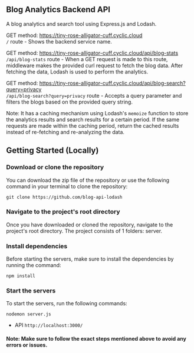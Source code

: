 ## Blog Analytics Backend API

A blog analytics and search tool using Express.js and Lodash.


GET method: https://tiny-rose-alligator-cuff.cyclic.cloud <br>
`/` route - Shows the backend service name. <br>

GET method: https://tiny-rose-alligator-cuff.cyclic.cloud/api/blog-stats <br>
`/api/blog-stats` route - When a GET request is made to this route, middleware makes the provided curl request to fetch the blog data. After fetching the data, Lodash is used to perform the analytics.<br>

GET method: https://tiny-rose-alligator-cuff.cyclic.cloud/api/blog-search?query=privacy<br>
`/api/blog-search?query=privacy` route - Accepts a query parameter and filters the blogs based on the provided query string.

Note: It has a caching mechanism using Lodash's `memoize` function to store the analytics results and search results for a certain period. If the same requests are made within the caching period, return the cached results instead of re-fetching and re-analyzing the data.

## Getting Started (Locally)

<h3>Download or clone the repository</h3>
<p>You can download the zip file of the repository or use the following command in your terminal to clone the repository:</p>
<pre><code class="language-bash">git clone https://github.com/blog-api-lodash</code></pre>
<h3>Navigate to the project's root directory</h3>
<p>Once you have downloaded or cloned the repository, navigate to the project's root directory. The project consists of 1 folders: server.</p>
<h3>Install dependencies</h3>
<p>Before starting the servers, make sure to install the dependencies by running the command:</p>
<pre><code class="language-bash">npm install</code></pre>

<h3>Start the servers</h3>
<p>To start the servers, run the following commands:</p>
<pre><code>nodemon server.js</code></pre>

- API `http://localhost:3000/`
<h4>Note: Make sure to follow the exact steps mentioned above to avoid any errors or issues.</h4>
